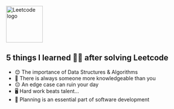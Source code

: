  <p>
  <img  src="https://cdn.icon-icons.com/icons2/2530/PNG/512/leetcode_button_icon_151892.png" height="100" alt="Leetcode logo">
</p> 


## 5️ things I learned ✌🏻 after solving Leetcode
*  😊 The importance of Data Structures & Algorithms
*  👀 There is always someone more knowledgeable than you
*  😔 An edge case can ruin your day
*  🖥️ Hard work beats talent…
*  📅 Planning is an essential part of software development
